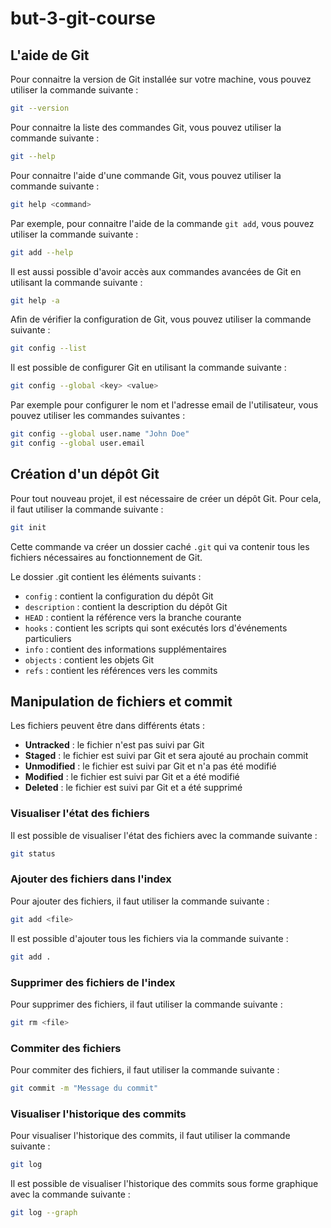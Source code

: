 # but-3-git-course

## L'aide de Git

Pour connaitre la version de Git installée sur votre machine, vous pouvez utiliser la commande suivante :

```bash
git --version
```

Pour connaitre la liste des commandes Git, vous pouvez utiliser la commande suivante :

```bash
git --help
```

Pour connaitre l'aide d'une commande Git, vous pouvez utiliser la commande suivante :
```bash
git help <command>
````

Par exemple, pour connaitre l'aide de la commande `git add`, vous pouvez utiliser la commande suivante :
```bash
git add --help
```

Il est aussi possible d'avoir accès aux commandes avancées de Git en utilisant la commande suivante :
```bash 
git help -a
```

Afin de vérifier la configuration de Git, vous pouvez utiliser la commande suivante :
```bash 
git config --list
```

Il est possible de configurer Git en utilisant la commande suivante :
```bash
git config --global <key> <value>
```

Par exemple pour configurer le nom et l'adresse email de l'utilisateur, vous pouvez utiliser les commandes suivantes :
```bash
git config --global user.name "John Doe"
git config --global user.email 
```

## Création d'un dépôt Git
Pour tout nouveau projet, il est nécessaire de créer un dépôt Git. Pour cela, il faut utiliser la commande suivante :
```bash
git init
```

Cette commande va créer un dossier caché `.git` qui va contenir tous les fichiers nécessaires au fonctionnement de Git.

Le dossier .git contient les éléments suivants :
- `config` : contient la configuration du dépôt Git
- `description` : contient la description du dépôt Git  
- `HEAD` : contient la référence vers la branche courante
- `hooks` : contient les scripts qui sont exécutés lors d'événements particuliers
- `info` : contient des informations supplémentaires
- `objects` : contient les objets Git
- `refs` : contient les références vers les commits

## Manipulation de fichiers et commit

Les fichiers peuvent être dans différents états :
- **Untracked** : le fichier n'est pas suivi par Git
- **Staged** : le fichier est suivi par Git et sera ajouté au prochain commit
- **Unmodified** : le fichier est suivi par Git et n'a pas été modifié
- **Modified** : le fichier est suivi par Git et a été modifié
- **Deleted** : le fichier est suivi par Git et a été supprimé
### Visualiser l'état des fichiers

Il est possible de visualiser l'état des fichiers avec la commande suivante :
```bash
git status
```

### Ajouter des fichiers dans l'index

Pour ajouter des fichiers, il faut utiliser la commande suivante :
```bash     
git add <file>
```

Il est possible d'ajouter tous les fichiers via la commande suivante :
```bash     
git add .
```

### Supprimer des fichiers de l'index

Pour supprimer des fichiers, il faut utiliser la commande suivante :
```bash 
git rm <file>
```

### Commiter des fichiers

Pour commiter des fichiers, il faut utiliser la commande suivante :
```bash 
git commit -m "Message du commit"
```

### Visualiser l'historique des commits

Pour visualiser l'historique des commits, il faut utiliser la commande suivante :
```bash
git log
```

Il est possible de visualiser l'historique des commits sous forme graphique avec la commande suivante :
```bash     
git log --graph
```



